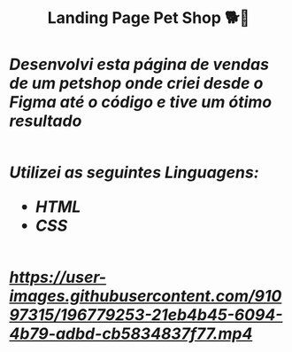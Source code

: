 <h1 align='center' > Landing Page Pet Shop 🐕🐩
<h1/>

 <div>
 
<h5>
Desenvolvi esta página de vendas de um petshop onde criei desde o Figma até o código e tive um ótimo resultado
<h5/>

<div/>

##

Utilizei as seguintes Linguagens:<br>
 - HTML<br/>
 - CSS <br/>
 
## 

https://user-images.githubusercontent.com/91097315/196779253-21eb4b45-6094-4b79-adbd-cb5834837f77.mp4

